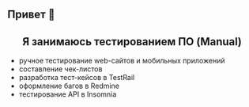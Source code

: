 ## Привет 👋

<div id="header" align="center">
  <h2>Я занимаюсь тестированием ПО (Manual)</h2>
</div>

<ul>
  <li>ручное тестирование web-сайтов и мобильных приложений</li>
	<li>составление чек-листов</li>
	<li>разработка тест-кейсов в TestRail</li>
	<li>оформление багов в Redmine</li>
	<li>тестирование API в Insomnia</li>
</ul>

